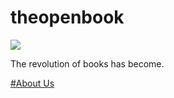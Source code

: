 # theopenbook

![](https://upload.wikimedia.org/wikipedia/commons/2/2f/Changdeokgung_Garden_Pavillion_%281509046103%29.jpg)

The revolution of books has become. 

[#About Us](https://en.wikipedia.org/wiki/South_Korea)

